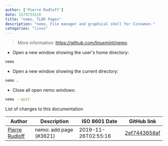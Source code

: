 ```yaml
---
author: ['Pierre Rudloff']
date: 1574733316
title: "nemo, TLDR Pages"
description: "nemo, File manager and graphical shell for Cinnamon."
categories: "linux"
---
```

> More information: <https://github.com/linuxmint/nemo>.

- Open a new window showing the user's home directory:

```bash
nemo
```

- Open a new window showing the current directory:

```bash
nemo .
```

- Close all open nemo windows:

```bash
nemo --quit
```
List of changes to this documentation


Author | Description | ISO 8601 Date | GitHub link
------|-----|-----|-----
[Pierre Rudloff](mailto:50333926+prudloff-insite@users.noreply.github.com) | nemo: add page (#3621) | 2019-11-26T02:55:16 | [2ef7443658af](https://github.com/tldr-pages/tldr/commit/2ef7443658af9a5b0497deee6bb890df5fcb42ec)

